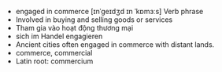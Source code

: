 - engaged in commerce	[ɪnˈɡeɪdʒd ɪn ˈkɒmɜːs]	Verb phrase
- Involved in buying and selling goods or services
- Tham gia vào hoạt động thương mại
- sich im Handel engagieren
- Ancient cities often engaged in commerce with distant lands.
- commerce, commercial
- Latin root: commercium